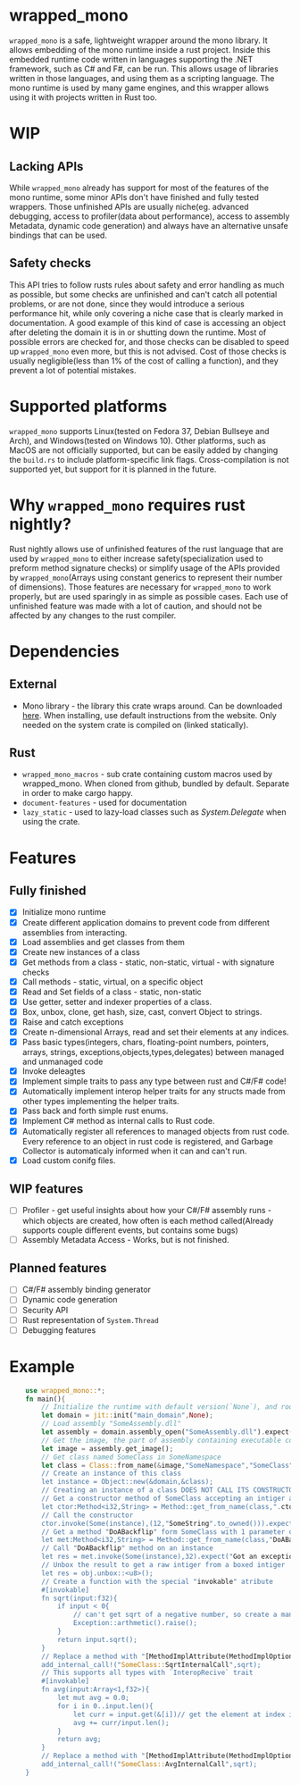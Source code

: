 ﻿# wrapped_mono
`wrapped_mono` is a safe, lightweight wrapper around the mono library. It allows embedding of the mono runtime inside a rust project. Inside this
embedded runtime code written in languages supporting the .NET framework, such as C# and F#, can be run. This allows usage of libraries written in those languages, and using them as a scripting language. The mono runtime is used by many game engines, and this wrapper allows using it with projects written in Rust too.
# WIP
## Lacking APIs
While `wrapped_mono` already has support for most of the features of the mono runtime, some minor APIs don't have finished and fully tested wrappers. Those unfinished APIs are usually niche(eg. advanced debugging, access to profiler(data about performance), access to assembly Metadata, dynamic code generation) and always have an alternative unsafe bindings that can be used.
## Safety checks
This API tries to follow rusts rules about safety and error handling as much as possible, but some checks are unfinished and can't catch all potential problems, or are not done, since they would introduce a serious performance hit, while only covering a niche case that is clearly marked in documentation. A good example of this kind of case is accessing an object after deleting the domain it is in or shutting down the runtime. Most of possible errors are checked for, and those checks can be disabled to speed up `wrapped_mono` even more, but this is not advised. Cost of those checks is usually negligible(less than 1% of the cost of calling a function), and they prevent a lot of potential mistakes. 
# Supported platforms
`wrapped_mono` supports Linux(tested on Fedora 37, Debian Bullseye and Arch), and Windows(tested on Windows 10). Other platforms, such as MacOS are not officially supported, but can be easily added by changing the `build.rs` to include platform-specific link flags.
Cross-compilation is not supported yet, but support for it is planned in the future.
# Why `wrapped_mono` requires rust nightly?
Rust nightly allows use of unfinished features of the rust language that are used by `wrapped_mono` to either increase safety(specialization used to preform method signature checks) or simplify usage of the APIs provided by `wrapped_mono`(Arrays using constant generics to represent their number of dimensions). Those features are necessary for `wrapped_mono` to work properly, but are used sparingly in as simple as possible cases. Each use of unfinished feature was made with a lot of caution, and should not be affected by any changes to the rust compiler.
# Dependencies
## External
* Mono library - the library this crate wraps around. Can be downloaded <a href="https://www.mono-project.com/download/stable/">here</a>. When installing, use default instructions from the website. Only needed on the system crate is compiled on (linked statically).
## Rust 
* `wrapped_mono_macros` - sub crate containing custom macros used by wrapped_mono. When cloned from github, bundled by default. Separate in order to make cargo happy.
* `document-features` - used for documentation 
* `lazy_static` - used to lazy-load classes such as *System.Delegate* when using the crate.
# Features
## Fully finished
- [X] Initialize mono runtime
- [X] Create different application domains to prevent code from different assemblies from interacting.
- [X] Load assemblies and get classes from them
- [X] Create new instances of a class
- [X] Get methods from a class - static, non-static, virtual - with signature checks
- [X] Call methods - static, virtual, on a specific object
- [X] Read and Set fields of a class - static, non-static
- [X] Use getter, setter and indexer properties of a class.
- [X] Box, unbox, clone, get hash, size, cast, convert Object to strings.
- [X] Raise and catch exceptions
- [X] Create n-dimensional Arrays, read and set their elements at any indices.
- [X] Pass basic types(integers, chars, floating-point numbers, pointers, arrays, strings, exceptions,objects,types,delegates) between managed and unmanaged code
- [X] Invoke deleagtes
- [X] Implement simple traits to pass any type between rust and C#/F# code!
- [X] Automatically implement interop helper traits for any structs made from other types implementing the helper traits.
- [X] Pass back and forth simple rust enums.
- [X] Implement C# method as internal calls to Rust code.
- [X] Automatically register all references to managed objects from rust code. Every reference to an object in rust code is registered, and Garbage Collector is automaticaly informed when it can and can't run.
- [X] Load custom conifg files.
## WIP features
- [ ] Profiler - get useful insights about how your C#/F# assembly runs - which objects are created, how often is each method called(Already supports couple different events, but contains some bugs)
- [ ] Assembly Metadata Access - Works, but is not finished.
## Planned features
- [ ] C#/F# assembly binding generator
- [ ] Dynamic code generation
- [ ] Security API
- [ ] Rust representation of `System.Thread`
- [ ] Debugging features
# Example
```rust
    use wrapped_mono::*;
    fn main(){
        // Initialize the runtime with default version(`None`), and root domian named "main_domain"
        let domain = jit::init("main_domain",None); 
        // Load assembly "SomeAssembly.dll" 
        let assembly = domain.assembly_open("SomeAssembly.dll").expect("Could not load assembly!"); 
        // Get the image, the part of assembly containing executable code(classes,methods, etc.)
        let image = assembly.get_image(); 
        // Get class named SomeClass in SomeNamespace
        let class = Class::from_name(&image,"SomeNamespace","SomeClass").expect("Could not find SomeClass!);
        // Create an instance of this class
        let instance = Object::new(&domain,&class);
        // Creating an instance of a class DOES NOT CALL ITS CONSTRUCTOR. The constructor is a method named '.ctor', that has to be called separately
        // Get a constructor method of SomeClass accepting an intiger and a string (2 parameters)
        let ctor:Method<i32,String> = Method::get_from_name(class,".ctor(int,System.String)",2);
        // Call the constructor
        ctor.invoke(Some(instance),(12,"SomeString".to_owned())).expect("Got an exception while calling the constuctor!");
        // Get a method "DoABackflip" form SomeClass with 1 parameter of type int returning a byte
        let met:Method<i32,String> = Method::get_from_name(class,"DoABackflip",1);
        // Call "DoABackflip" method on an instance
        let res = met.invoke(Some(instance),32).expect("Got an exception while calling DoABackflip!").expect("Got null from DoABackFlip");
        // Unbox the result to get a raw intiger from a boxed intiger
        let res = obj.unbox::<u8>();
        // Create a function with the special "invokable" atribute
        #[invokable]
        fn sqrt(input:f32){
            if input < 0{
                // can't get sqrt of a negative number, so create a managed exception and throw it
                Exception::arthmetic().raise();
            }
            return input.sqrt();
        }
        // Replace a method with "[MethodImplAttribute(MethodImplOptions.InternalCall)]" atribute with a rust function
        add_internal_call!("SomeClass::SqrtInternalCall",sqrt);
        // This supports all types with `InteropRecive` trait
        #[invokable]
        fn avg(input:Array<1,f32>){
            let mut avg = 0.0;
            for i in 0..input.len(){
                let curr = input.get(&[i])// get the element at index i
                avg += curr/input.len();
            }
            return avg;
        }
        // Replace a method with "[MethodImplAttribute(MethodImplOptions.InternalCall)]" atribute with a rust function
        add_internal_call!("SomeClass::AvgInternalCall",sqrt);
    }
```
